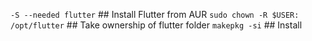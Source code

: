 `-S --needed flutter` ## Install Flutter from AUR
`sudo chown -R $USER: /opt/flutter` ## Take ownership of flutter folder
`makepkg -si` ## Install
